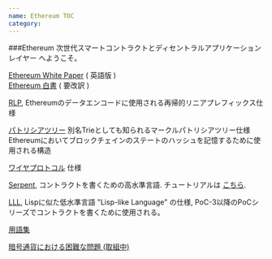 ```yaml
---
name: Ethereum TOC
category: 
---
```


###Ethereum 次世代スマートコントラクトとディセントラルアプリケーションレイヤー へようこそ。

[Ethereum White Paper](./White-Paper) ( 英語版 )  
[Ethereum 白書](./%5BJapanese%5D-White-Paper) ( 要改訳 )



[RLP](./%5BJapanese%5D-RLP), Ethereumのデータエンコードに使用される再帰的リニアプレフィックス仕様

[パトリシアツリー](./%5BJapanese%5D-Patricia-Tree) 別名Trieとしても知られるマークルパトリシアツリー仕様 Ethereumにおいてブロックチェインのステートのハッシュを記憶するために使用される構造

[ワイヤプロトコル](./%5BEnglish%5D-Wire-Protocol) 仕様

[Serpent](./%5BEnglish%5D-Serpent-programming-language-operations), コントラクトを書くための高水準言語. チュートリアルは [こちら](./%5BEnglish%5D-Serpent-programming-language-operations).

[LLL](https://github.com/ethereumproject/cpp-ethereum/wiki/LLL), Lispに似た低水準言語 "Lisp-like Language" の仕様, PoC-3以降のPoCシリーズでコントラクトを書くために使用される。

[用語集](./Glossary)

[暗号通貨における困難な問題 (取組中)](./Problems)
